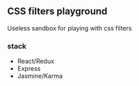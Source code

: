## CSS filters playground
Useless sandbox for playing with css filters

### stack
- React/Redux
- Express
- Jasmine/Karma